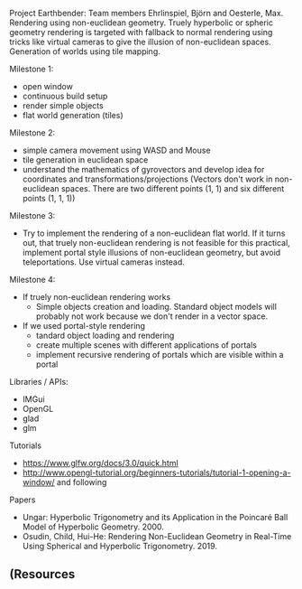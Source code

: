 Project Earthbender: Team members Ehrlinspiel, Björn and Oesterle, Max. Rendering using non-euclidean geometry. Truely hyperbolic or spheric geometry rendering is targeted with fallback to normal rendering using tricks like virtual cameras to give the illusion of non-euclidean spaces. Generation of worlds using tile mapping.

Milestone 1:
- open window
- continuous build setup
- render simple objects
- flat world generation (tiles)

Milestone 2:
- simple camera movement using WASD and Mouse
- tile generation in euclidean space
- understand the mathematics of gyrovectors and develop idea for coordinates and transformations/projections (Vectors don't work in non-euclidean spaces. There are two different points (1, 1) and six different points (1, 1, 1))

Milestone 3:
- Try to implement the rendering of a non-euclidean flat world. If it turns out, that truely non-euclidean rendering is not feasible for this practical, implement portal style illusions of non-euclidean geometry, but avoid teleportations. Use virtual cameras instead.

Milestone 4:
- If truely non-euclidean rendering works
    - Simple objects creation and loading. Standard object models will probably not work because we don't render in a vector space.
- If we used portal-style rendering
    - tandard object loading and rendering 
    - create multiple scenes with different applications of portals
    - implement recursive rendering of portals which are visible within a portal

Libraries / APIs:
- IMGui
- OpenGL
- glad
- glm


Tutorials
- https://www.glfw.org/docs/3.0/quick.html
- http://www.opengl-tutorial.org/beginners-tutorials/tutorial-1-opening-a-window/ and following

Papers
- Ungar: Hyperbolic Trigonometry and its Application in the Poincaré Ball Model of Hyperbolic Geometry. 2000.
- Osudin, Child, Hui-He: Rendering Non-Euclidean Geometry in Real-Time Using Spherical and Hyperbolic Trigonometry. 2019.

(Resources
- 